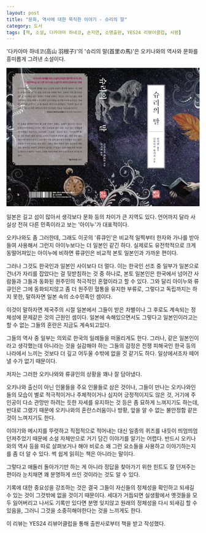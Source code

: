 ```yaml
---
layout: post
title: "문화, 역사에 대한 묵직한 이야기 - 슈리의 말"
category: 도서
tags: [책, 소설, 다카야마 하네코, 손지연, 소명출판, YES24 리뷰어클럽, 서평]
---
```


'다카야마 하네코(高山 羽根子)'의
'슈리의 말(首里の馬)'은
오키나와의 역사와 문화를 흥미롭게 그려낸 소설이다.

![표지](/images/book/shuri-no-uma-book-h480.jpg)

일본은 길고 섬이 많아서 생각보다 문화 등의 차이가 큰 지역도 있다.
언어까지 달라 사실상 전혀 다른 민족이라고 보는 '아이누'가 대표적이다.

오키나와도 좀 그러한데,
그래도 이곳의 '류큐인'은 비교적 일찍부터 한자와 가나를 받아들여 사용해서 그런지
아이누보다는 더 일본인 같긴 하다.
실제로도 유전학적으로 크게 동떨어져있는 아이누에 비하면
류큐인은 비교적 본토 일본인과 가까운 편이다.

그러나 그것도 한국인과 일본인 사이보다 더 멀다.
이는 한국인 선조 중 일부가 일본으로 건너가 자리를 잡았다는 걸 뒷받침하는 것 중 하나로,
본토 일본인은 한국에서 넘어간 사람들과 그들과 동화된 원주민의 적극적인 혼혈이라고 할 수 있다.
그와 달리 아이누와 류큐인은 그에 동화되지않고 좀 더 원주민 혈통을 유지한 부류로,
그렇다고 독립까지는 하지 못한,
말하자면 일본 속의 소수민족인 셈이다.

이것이 말하자면 제국주의 시절 일본에서 그들이 받은 차별이나
그 후로도 계속되는 정체성에 문제같은 것의 근원인 셈이다.
일본에 속해있으면서도 그렇다고 일본인이라고는 할 수 없는 그들의 혼란은 지금도 계속되고있다.

그들의 역사 중 일부는 의외로 한국의 일례들을 떠올리게도 한다.
그러나, 같은 일본인이라고 생각했는데 아니라는 것을 실감해야 하는 그들의 감정은
전쟁 피해국인 한국 등의 나라에서 느끼는 것보다 더 깊고 어두울 수밖에 없을 것 같기도 하다.
일상에서조차 떼어낼 수가 없기 때문이다.

저자는 그러한 오키나와와 류큐인의 상황을 꽤나 잘 담아냈다.

오키나와 출신이 아닌 인물들을 주요 인물들로 삼은 것이나,
그들이 만나는 오키나와인들의 모습이 별로 적극적이거나 주체적이거나 심지어 긍정적이지도 않은 것,
거기에 주인공이 다소 관망만 하려는 듯한 자세를 유지하는 것 등은
좀 묘하게 느껴지기도 하는데,
반대로 그랬기 때문에 오키나와의 혼란스러움이나 방황, 앞을 알 수 없는 불안정함 같은 것이 느껴지기도 한다.

이야기와 메시지를 뚜렷하고 직접적으로 적어내는 대신
일종의 퀴즈를 내듯이 띄엄띄엄 던져주었기 때문에
소설 자체만으로 거기 담긴 이야기를 알기는 어렵다.
반드시 오키나와의 역사 등을 따로 살펴보거나 해야 비로소 왜 그런 요소들을 사용하고 이야기하는지를 좀 더 알 수 있다.
썩 쉽게 읽히는 책은 아니라는 말이다.

그렇다고 애둘러 돌아가기만 하는 게 아니라 정답을 찾아가기 위한 힌트도 잘 던져주는 편이라
눈치채면 꽤 분명하게 쓰인 것이라는 것도 알 수 있다.

기록에 대한 중요성을 강조하는 것은
결국 그들이 자신들의 정체성을 확인하고 되새길 수 있는 것이
그것밖에 없을 것이기 때문이다.
세대가 거듭되면 실생활에서 옛것들을 모두 잃어버리고 나서도
기록만 있다면 분명 잊지않고 원래의 정체성을 다시 되새김 할 수 있음을,
그러니 그것을 소중히해야한다는 것을 느끼게도 한다.



<div class="im im-info">
이 리뷰는 YES24 리뷰어클럽을 통해 출판사로부터 책을 받고 작성했다.
</div>
